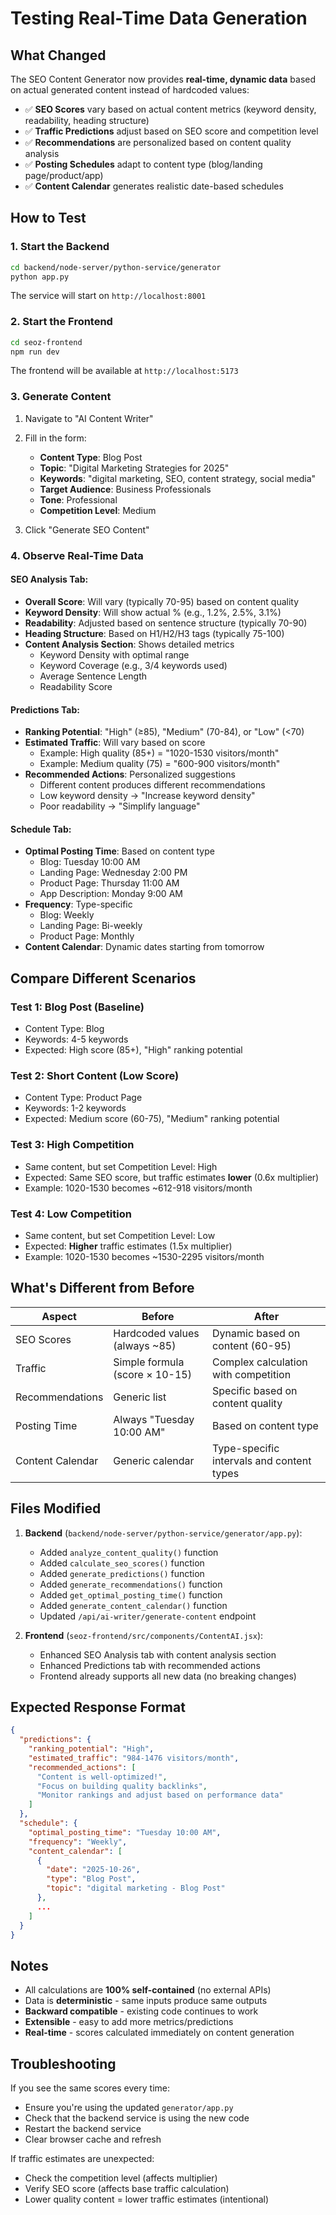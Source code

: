# Testing Real-Time Data Generation

## What Changed

The SEO Content Generator now provides **real-time, dynamic data** based on actual generated content instead of hardcoded values:

- ✅ **SEO Scores** vary based on actual content metrics (keyword density, readability, heading structure)
- ✅ **Traffic Predictions** adjust based on SEO score and competition level
- ✅ **Recommendations** are personalized based on content quality analysis
- ✅ **Posting Schedules** adapt to content type (blog/landing page/product/app)
- ✅ **Content Calendar** generates realistic date-based schedules

## How to Test

### 1. Start the Backend
```bash
cd backend/node-server/python-service/generator
python app.py
```
The service will start on `http://localhost:8001`

### 2. Start the Frontend
```bash
cd seoz-frontend
npm run dev
```
The frontend will be available at `http://localhost:5173`

### 3. Generate Content

1. Navigate to "AI Content Writer"
2. Fill in the form:
   - **Content Type**: Blog Post
   - **Topic**: "Digital Marketing Strategies for 2025"
   - **Keywords**: "digital marketing, SEO, content strategy, social media"
   - **Target Audience**: Business Professionals
   - **Tone**: Professional
   - **Competition Level**: Medium

3. Click "Generate SEO Content"

### 4. Observe Real-Time Data

#### SEO Analysis Tab:
- **Overall Score**: Will vary (typically 70-95) based on content quality
- **Keyword Density**: Will show actual % (e.g., 1.2%, 2.5%, 3.1%)
- **Readability**: Adjusted based on sentence structure (typically 70-90)
- **Heading Structure**: Based on H1/H2/H3 tags (typically 75-100)
- **Content Analysis Section**: Shows detailed metrics
  - Keyword Density with optimal range
  - Keyword Coverage (e.g., 3/4 keywords used)
  - Average Sentence Length
  - Readability Score

#### Predictions Tab:
- **Ranking Potential**: "High" (≥85), "Medium" (70-84), or "Low" (<70)
- **Estimated Traffic**: Will vary based on score
  - Example: High quality (85+) = "1020-1530 visitors/month"
  - Example: Medium quality (75) = "600-900 visitors/month"
- **Recommended Actions**: Personalized suggestions
  - Different content produces different recommendations
  - Low keyword density → "Increase keyword density"
  - Poor readability → "Simplify language"

#### Schedule Tab:
- **Optimal Posting Time**: Based on content type
  - Blog: Tuesday 10:00 AM
  - Landing Page: Wednesday 2:00 PM
  - Product Page: Thursday 11:00 AM
  - App Description: Monday 9:00 AM
- **Frequency**: Type-specific
  - Blog: Weekly
  - Landing Page: Bi-weekly
  - Product Page: Monthly
- **Content Calendar**: Dynamic dates starting from tomorrow

## Compare Different Scenarios

### Test 1: Blog Post (Baseline)
- Content Type: Blog
- Keywords: 4-5 keywords
- Expected: High score (85+), "High" ranking potential

### Test 2: Short Content (Low Score)
- Content Type: Product Page
- Keywords: 1-2 keywords
- Expected: Medium score (60-75), "Medium" ranking potential

### Test 3: High Competition
- Same content, but set Competition Level: High
- Expected: Same SEO score, but traffic estimates **lower** (0.6x multiplier)
- Example: 1020-1530 becomes ~612-918 visitors/month

### Test 4: Low Competition
- Same content, but set Competition Level: Low
- Expected: **Higher** traffic estimates (1.5x multiplier)
- Example: 1020-1530 becomes ~1530-2295 visitors/month

## What's Different from Before

| Aspect | Before | After |
|--------|--------|-------|
| SEO Scores | Hardcoded values (always ~85) | Dynamic based on content (60-95) |
| Traffic | Simple formula (score × 10-15) | Complex calculation with competition |
| Recommendations | Generic list | Specific based on content quality |
| Posting Time | Always "Tuesday 10:00 AM" | Based on content type |
| Content Calendar | Generic calendar | Type-specific intervals and content types |

## Files Modified

1. **Backend** (`backend/node-server/python-service/generator/app.py`):
   - Added `analyze_content_quality()` function
   - Added `calculate_seo_scores()` function
   - Added `generate_predictions()` function
   - Added `generate_recommendations()` function
   - Added `get_optimal_posting_time()` function
   - Added `generate_content_calendar()` function
   - Updated `/api/ai-writer/generate-content` endpoint

2. **Frontend** (`seoz-frontend/src/components/ContentAI.jsx`):
   - Enhanced SEO Analysis tab with content analysis section
   - Enhanced Predictions tab with recommended actions
   - Frontend already supports all new data (no breaking changes)

## Expected Response Format

```json
{
  "predictions": {
    "ranking_potential": "High",
    "estimated_traffic": "984-1476 visitors/month",
    "recommended_actions": [
      "Content is well-optimized!",
      "Focus on building quality backlinks",
      "Monitor rankings and adjust based on performance data"
    ]
  },
  "schedule": {
    "optimal_posting_time": "Tuesday 10:00 AM",
    "frequency": "Weekly",
    "content_calendar": [
      {
        "date": "2025-10-26",
        "type": "Blog Post",
        "topic": "digital marketing - Blog Post"
      },
      ...
    ]
  }
}
```

## Notes

- All calculations are **100% self-contained** (no external APIs)
- Data is **deterministic** - same inputs produce same outputs
- **Backward compatible** - existing code continues to work
- **Extensible** - easy to add more metrics/predictions
- **Real-time** - scores calculated immediately on content generation

## Troubleshooting

If you see the same scores every time:
- Ensure you're using the updated `generator/app.py`
- Check that the backend service is using the new code
- Restart the backend service
- Clear browser cache and refresh

If traffic estimates are unexpected:
- Check the competition level (affects multiplier)
- Verify SEO score (affects base traffic calculation)
- Lower quality content = lower traffic estimates (intentional)

